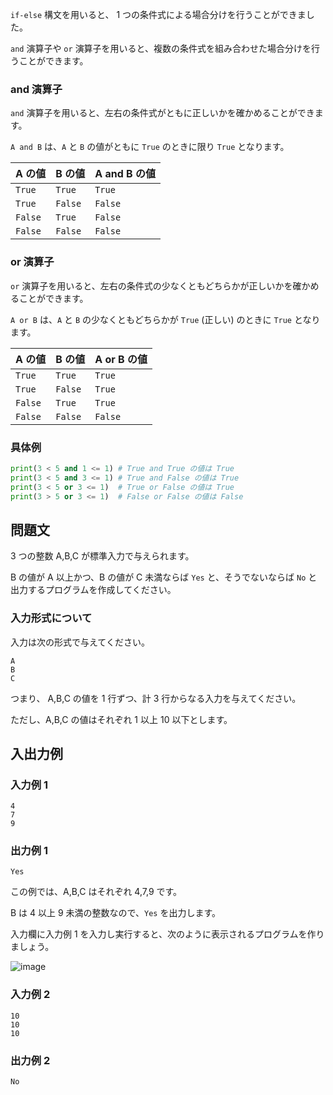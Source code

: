 `if-else` 構文を用いると、 1 つの条件式による場合分けを行うことができました。

`and` 演算子や `or` 演算子を用いると、複数の条件式を組み合わせた場合分けを行うことができます。

### and 演算子

`and` 演算子を用いると、左右の条件式がともに正しいかを確かめることができます。

`A and B` は、`A` と `B` の値がともに `True` のときに限り `True` となります。

| A の値  | B の値  | A and B の値 |
| ------- | ------- | ------------ |
| `True`  | `True`  | `True`       |
| `True`  | `False` | `False`      |
| `False` | `True`  | `False`      |
| `False` | `False` | `False`      |

### or 演算子

`or` 演算子を用いると、左右の条件式の少なくともどちらかが正しいかを確かめることができます。

`A or B` は、`A` と `B` の少なくともどちらかが `True` (正しい) のときに `True` となります。

| A の値  | B の値  | A or B の値 |
| ------- | ------- | ----------- |
| `True`  | `True`  | `True`      |
| `True`  | `False` | `True`      |
| `False` | `True`  | `True`      |
| `False` | `False` | `False`     |

### 具体例

```python
print(3 < 5 and 1 <= 1) # True and True の値は True
print(3 < 5 and 3 <= 1) # True and False の値は True
print(3 < 5 or 3 <= 1)  # True or False の値は True
print(3 > 5 or 3 <= 1)  # False or False の値は False
```

## 問題文

3 つの整数 A,B,C が標準入力で与えられます。

B の値が A 以上かつ、B の値が C 未満ならば `Yes` と、そうでないならば `No` と出力するプログラムを作成してください。

### 入力形式について

入力は次の形式で与えてください。

```text
A
B
C
```

つまり、 A,B,C の値を 1 行ずつ、計 3 行からなる入力を与えてください。

ただし、A,B,C の値はそれぞれ 1 以上 10 以下とします。

## 入出力例

### 入力例 1

```text
4
7
9
```

### 出力例 1

```
Yes
```

この例では、A,B,C はそれぞれ 4,7,9 です。

B は 4 以上 9 未満の整数なので、`Yes` を出力します。

入力欄に入力例 1 を入力し実行すると、次のように表示されるプログラムを作りましょう。

![image](https://algo-method-public-production.s3.ap-northeast-1.amazonaws.com/images%2F227051ad-a060-4bb7-b925-2053390884ed%2F%E3%82%B9%E3%82%AF%E3%83%AA%E3%83%BC%E3%83%B3%E3%82%B7%E3%83%A7%E3%83%83%E3%83%88+2023-01-30+18.52.18.png)

### 入力例 2

```text
10
10
10
```

### 出力例 2

```text
No
```
